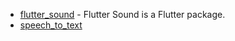 - [flutter_sound](https://pub.dev/packages/flutter_sound) - Flutter Sound is a Flutter package.
- [speech_to_text](https://pub.dev/packages/speech_to_text)
